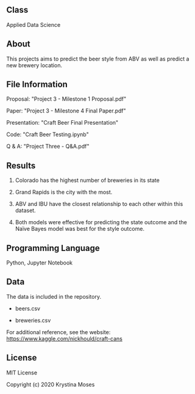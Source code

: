 ## Class
Applied Data Science

## About
This projects aims to predict the beer style from ABV as well as predict a new brewery location.

## File Information
Proposal: "Project 3 - Milestone 1 Proposal.pdf"

Paper: "Project 3 - Milestone 4 Final Paper.pdf"

Presentation: "Craft Beer Final Presentation"

Code: "Craft Beer Testing.ipynb"

Q & A: "Project Three - Q&A.pdf"

## Results
1. Colorado has the highest number of breweries in its state

2. Grand Rapids is the city with the most. 

3. ABV and IBU have the closest relationship to each other within this dataset. 

4. Both models were effective for predicting the state outcome and the Naïve Bayes model was best for the style outcome.

## Programming Language
Python, Jupyter Notebook

## Data
The data is included in the repository.

* beers.csv

* breweries.csv

For additional reference, see the website: https://www.kaggle.com/nickhould/craft-cans

## License
MIT License

Copyright (c) 2020 Krystina Moses
